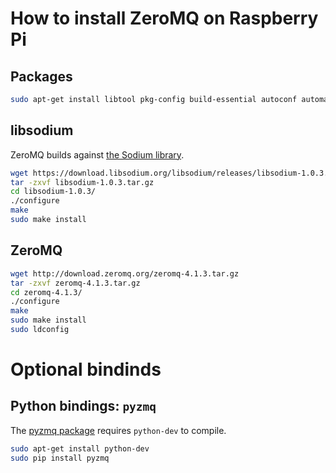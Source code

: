 # How to install ZeroMQ on Raspberry Pi

## Packages

```sh
sudo apt-get install libtool pkg-config build-essential autoconf automake
```

## libsodium

ZeroMQ builds against [the Sodium library](https://github.com/jedisct1/libsodium).

```sh
wget https://download.libsodium.org/libsodium/releases/libsodium-1.0.3.tar.gz
tar -zxvf libsodium-1.0.3.tar.gz
cd libsodium-1.0.3/
./configure
make
sudo make install
```

## ZeroMQ

```sh
wget http://download.zeromq.org/zeromq-4.1.3.tar.gz
tar -zxvf zeromq-4.1.3.tar.gz
cd zeromq-4.1.3/
./configure
make
sudo make install
sudo ldconfig
```

# Optional bindinds

## Python bindings: `pyzmq`

The [pyzmq package](https://github.com/zeromq/pyzmq) requires `python-dev` to compile.

```sh
sudo apt-get install python-dev
sudo pip install pyzmq
```
